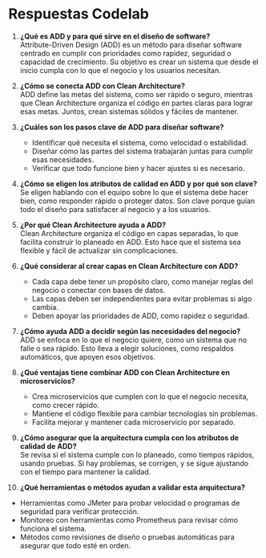 # Respuestas Codelab

1. **¿Qué es ADD y para qué sirve en el diseño de software?**  
   Attribute-Driven Design (ADD) es un método para diseñar software centrado en cumplir con prioridades como rapidez, seguridad o capacidad de crecimiento. Su objetivo es crear un sistema que desde el inicio cumpla con lo que el negocio y los usuarios necesitan.

2. **¿Cómo se conecta ADD con Clean Architecture?**  
   ADD define las metas del sistema, como ser rápido o seguro, mientras que Clean Architecture organiza el código en partes claras para lograr esas metas. Juntos, crean sistemas sólidos y fáciles de mantener.

3. **¿Cuáles son los pasos clave de ADD para diseñar software?**  
   - Identificar qué necesita el sistema, como velocidad o estabilidad.  
   - Diseñar cómo las partes del sistema trabajarán juntas para cumplir esas necesidades.  
   - Verificar que todo funcione bien y hacer ajustes si es necesario.

4. **¿Cómo se eligen los atributos de calidad en ADD y por qué son clave?**  
   Se eligen hablando con el equipo sobre lo que el sistema debe hacer bien, como responder rápido o proteger datos. Son clave porque guían todo el diseño para satisfacer al negocio y a los usuarios.

5. **¿Por qué Clean Architecture ayuda a ADD?**  
   Clean Architecture organiza el código en capas separadas, lo que facilita construir lo planeado en ADD. Esto hace que el sistema sea flexible y fácil de actualizar sin complicaciones.

6. **¿Qué considerar al crear capas en Clean Architecture con ADD?**  
   - Cada capa debe tener un propósito claro, como manejar reglas del negocio o conectar con bases de datos.  
   - Las capas deben ser independientes para evitar problemas si algo cambia.  
   - Deben apoyar las prioridades de ADD, como rapidez o seguridad.

7. **¿Cómo ayuda ADD a decidir según las necesidades del negocio?**  
   ADD se enfoca en lo que el negocio quiere, como un sistema que no falle o sea rápido. Esto lleva a elegir soluciones, como respaldos automáticos, que apoyen esos objetivos.

8. **¿Qué ventajas tiene combinar ADD con Clean Architecture en microservicios?**  
   - Crea microservicios que cumplen con lo que el negocio necesita, como crecer rápido.  
   - Mantiene el código flexible para cambiar tecnologías sin problemas.  
   - Facilita mejorar y mantener cada microservicio por separado.

9. **¿Cómo asegurar que la arquitectura cumpla con los atributos de calidad de ADD?**  
   Se revisa si el sistema cumple con lo planeado, como tiempos rápidos, usando pruebas. Si hay problemas, se corrigen, y se sigue ajustando con el tiempo para mantener la calidad.

10. **¿Qué herramientas o métodos ayudan a validar esta arquitectura?**  
   - Herramientas como JMeter para probar velocidad o programas de seguridad para verificar protección.  
   - Monitoreo con herramientas como Prometheus para revisar cómo funciona el sistema.  
   - Métodos como revisiones de diseño o pruebas automáticas para asegurar que todo esté en orden.